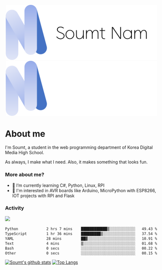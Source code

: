 <p align="center">
  <img src="https://github.com/soumt-r/soumt-r/blob/main/soumt.png?raw=true#gh-light-mode-only" style="width:500px">
  <img src="https://github.com/soumt-r/soumt-r/blob/main/soumt_dark.png?raw=true#gh-dark-mode-only" style="width:500px">
</p>

# About me

I'm Soumt, a student in the web programming department of Korea Digital Media High School.

As always, I make what I need. Also, it makes something that looks fun.

### More about me?
- 🌱 I’m currently learning C#, Python, Linux, RPI
- :pushpin: I'm interested in AVR boards like Arduino, MicroPython with ESP8266, IOT projects with RPI and Flask


### Activity
<img height="400" img src="https://wakatime.com/share/@soumt_r/0e4d0df5-374b-4c75-8ddb-57d54d739f69.svg"></img>

<!--START_SECTION:waka-->

```text
Python             2 hrs 7 mins    ████████████▒░░░░░░░░░░░░   49.43 %
TypeScript         1 hr 36 mins    █████████▒░░░░░░░░░░░░░░░   37.54 %
YAML               28 mins         ██▓░░░░░░░░░░░░░░░░░░░░░░   10.91 %
Text               4 mins          ▒░░░░░░░░░░░░░░░░░░░░░░░░   01.68 %
Bash               0 secs          ░░░░░░░░░░░░░░░░░░░░░░░░░   00.22 %
Other              0 secs          ░░░░░░░░░░░░░░░░░░░░░░░░░   00.15 %
```

<!--END_SECTION:waka-->

[![Soumt's github stats](https://github-readme-stats.vercel.app/api?username=soumt-r)](https://github.com/anuraghazra/github-readme-stats)
[![Top Langs](https://github-readme-stats.vercel.app/api/top-langs/?username=soumt-r&layout=compact)](https://github.com/anuraghazra/github-readme-stats)

